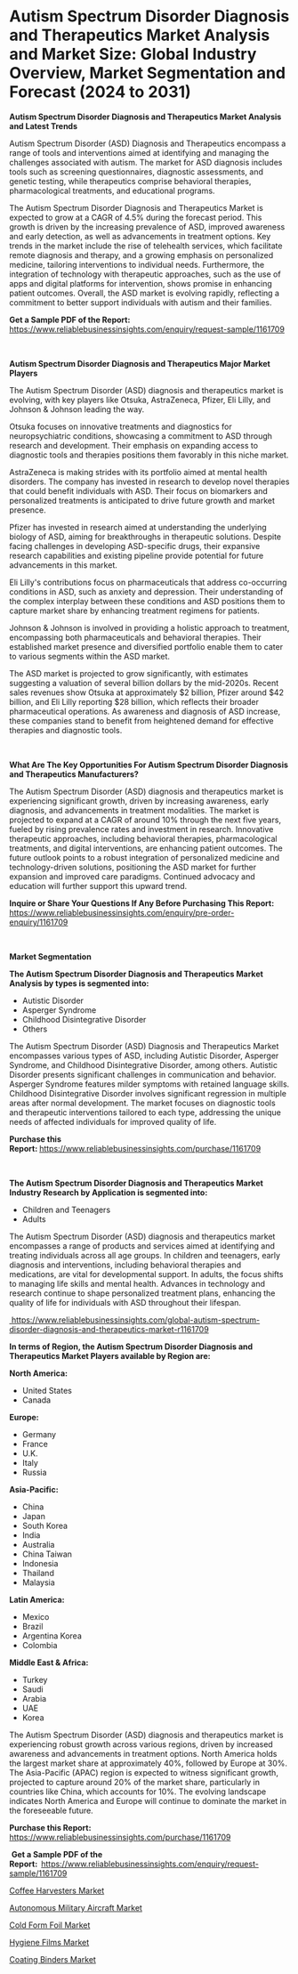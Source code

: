 <p><h1>Autism Spectrum Disorder Diagnosis and Therapeutics Market Analysis and Market Size: Global Industry Overview, Market Segmentation and Forecast (2024 to 2031)</h1></p><p><strong>Autism Spectrum Disorder Diagnosis and Therapeutics Market Analysis and Latest Trends</strong></p>
<p><p>Autism Spectrum Disorder (ASD) Diagnosis and Therapeutics encompass a range of tools and interventions aimed at identifying and managing the challenges associated with autism. The market for ASD diagnosis includes tools such as screening questionnaires, diagnostic assessments, and genetic testing, while therapeutics comprise behavioral therapies, pharmacological treatments, and educational programs. </p><p>The Autism Spectrum Disorder Diagnosis and Therapeutics Market is expected to grow at a CAGR of 4.5% during the forecast period. This growth is driven by the increasing prevalence of ASD, improved awareness and early detection, as well as advancements in treatment options. Key trends in the market include the rise of telehealth services, which facilitate remote diagnosis and therapy, and a growing emphasis on personalized medicine, tailoring interventions to individual needs. Furthermore, the integration of technology with therapeutic approaches, such as the use of apps and digital platforms for intervention, shows promise in enhancing patient outcomes. Overall, the ASD market is evolving rapidly, reflecting a commitment to better support individuals with autism and their families.</p></p>
<p><strong>Get a Sample PDF of the Report:&nbsp;</strong> <a href="https://www.reliablebusinessinsights.com/enquiry/request-sample/1161709?utm_campaign=1113&utm_medium=2&utm_source=Github&utm_content=ia&utm_term=10122024&utm_id=autism-spectrum-disorder-diagnosis-and-therapeutics">https://www.reliablebusinessinsights.com/enquiry/request-sample/1161709</a></p>
<p>&nbsp;</p>
<p><strong>Autism Spectrum Disorder Diagnosis and Therapeutics Major Market Players</strong></p>
<p><p>The Autism Spectrum Disorder (ASD) diagnosis and therapeutics market is evolving, with key players like Otsuka, AstraZeneca, Pfizer, Eli Lilly, and Johnson & Johnson leading the way. </p><p>Otsuka focuses on innovative treatments and diagnostics for neuropsychiatric conditions, showcasing a commitment to ASD through research and development. Their emphasis on expanding access to diagnostic tools and therapies positions them favorably in this niche market.</p><p>AstraZeneca is making strides with its portfolio aimed at mental health disorders. The company has invested in research to develop novel therapies that could benefit individuals with ASD. Their focus on biomarkers and personalized treatments is anticipated to drive future growth and market presence. </p><p>Pfizer has invested in research aimed at understanding the underlying biology of ASD, aiming for breakthroughs in therapeutic solutions. Despite facing challenges in developing ASD-specific drugs, their expansive research capabilities and existing pipeline provide potential for future advancements in this market.</p><p>Eli Lilly's contributions focus on pharmaceuticals that address co-occurring conditions in ASD, such as anxiety and depression. Their understanding of the complex interplay between these conditions and ASD positions them to capture market share by enhancing treatment regimens for patients.</p><p>Johnson & Johnson is involved in providing a holistic approach to treatment, encompassing both pharmaceuticals and behavioral therapies. Their established market presence and diversified portfolio enable them to cater to various segments within the ASD market.</p><p>The ASD market is projected to grow significantly, with estimates suggesting a valuation of several billion dollars by the mid-2020s. Recent sales revenues show Otsuka at approximately $2 billion, Pfizer around $42 billion, and Eli Lilly reporting $28 billion, which reflects their broader pharmaceutical operations. As awareness and diagnosis of ASD increase, these companies stand to benefit from heightened demand for effective therapies and diagnostic tools.</p></p>
<p>&nbsp;</p>
<p><strong>What Are The Key Opportunities For Autism Spectrum Disorder Diagnosis and Therapeutics Manufacturers?</strong></p>
<p><p>The Autism Spectrum Disorder (ASD) diagnosis and therapeutics market is experiencing significant growth, driven by increasing awareness, early diagnosis, and advancements in treatment modalities. The market is projected to expand at a CAGR of around 10% through the next five years, fueled by rising prevalence rates and investment in research. Innovative therapeutic approaches, including behavioral therapies, pharmacological treatments, and digital interventions, are enhancing patient outcomes. The future outlook points to a robust integration of personalized medicine and technology-driven solutions, positioning the ASD market for further expansion and improved care paradigms. Continued advocacy and education will further support this upward trend.</p></p>
<p><strong>Inquire or Share Your Questions If Any Before Purchasing This Report:</strong> <a href="https://www.reliablebusinessinsights.com/enquiry/pre-order-enquiry/1161709?utm_campaign=1113&utm_medium=2&utm_source=Github&utm_content=ia&utm_term=10122024&utm_id=autism-spectrum-disorder-diagnosis-and-therapeutics">https://www.reliablebusinessinsights.com/enquiry/pre-order-enquiry/1161709</a></p>
<p>&nbsp;</p>
<p><strong>Market Segmentation</strong></p>
<p><strong>The Autism Spectrum Disorder Diagnosis and Therapeutics Market Analysis by types is segmented into:</strong></p>
<p><ul><li>Autistic Disorder</li><li>Asperger Syndrome</li><li>Childhood Disintegrative Disorder</li><li>Others</li></ul></p>
<p><p>The Autism Spectrum Disorder (ASD) Diagnosis and Therapeutics Market encompasses various types of ASD, including Autistic Disorder, Asperger Syndrome, and Childhood Disintegrative Disorder, among others. Autistic Disorder presents significant challenges in communication and behavior. Asperger Syndrome features milder symptoms with retained language skills. Childhood Disintegrative Disorder involves significant regression in multiple areas after normal development. The market focuses on diagnostic tools and therapeutic interventions tailored to each type, addressing the unique needs of affected individuals for improved quality of life.</p></p>
<p><strong>Purchase this Report:&nbsp;</strong><a href="https://www.reliablebusinessinsights.com/purchase/1161709?utm_campaign=1113&utm_medium=2&utm_source=Github&utm_content=ia&utm_term=10122024&utm_id=autism-spectrum-disorder-diagnosis-and-therapeutics">https://www.reliablebusinessinsights.com/purchase/1161709</a></p>
<p>&nbsp;</p>
<p><strong>The Autism Spectrum Disorder Diagnosis and Therapeutics Market Industry Research by Application is segmented into:</strong></p>
<p><ul><li>Children and Teenagers</li><li>Adults</li></ul></p>
<p><p>The Autism Spectrum Disorder (ASD) diagnosis and therapeutics market encompasses a range of products and services aimed at identifying and treating individuals across all age groups. In children and teenagers, early diagnosis and interventions, including behavioral therapies and medications, are vital for developmental support. In adults, the focus shifts to managing life skills and mental health. Advances in technology and research continue to shape personalized treatment plans, enhancing the quality of life for individuals with ASD throughout their lifespan.</p></p>
<p><a href="https://www.reliablebusinessinsights.com/global-autism-spectrum-disorder-diagnosis-and-therapeutics-market-r1161709?utm_campaign=1113&utm_medium=2&utm_source=Github&utm_content=ia&utm_term=10122024&utm_id=autism-spectrum-disorder-diagnosis-and-therapeutics">&nbsp;https://www.reliablebusinessinsights.com/global-autism-spectrum-disorder-diagnosis-and-therapeutics-market-r1161709</a></p>
<p><strong>In terms of Region, the Autism Spectrum Disorder Diagnosis and Therapeutics Market Players available by Region are:</strong></p>
<p>
    <p> <strong> North America: </strong>
        <ul>
            <li>United States</li>
            <li>Canada</li>
        </ul>
        </p> 
    <p> <strong> Europe: </strong>
        <ul>
            <li>Germany</li>
            <li>France</li>
            <li>U.K.</li>
            <li>Italy</li>
            <li>Russia</li>
        </ul>
        </p> 
    <p> <strong> Asia-Pacific: </strong>
        <ul>
            <li>China</li>
            <li>Japan</li>
            <li>South Korea</li>
            <li>India</li>
            <li>Australia</li>
            <li>China Taiwan</li>
            <li>Indonesia</li>
            <li>Thailand</li>
            <li>Malaysia</li>
        </ul>
        </p> 
    <p> <strong> Latin America: </strong>
        <ul>
            <li>Mexico</li>
            <li>Brazil</li>
            <li>Argentina Korea</li>
            <li>Colombia</li>
        </ul>
        </p> 
    <p> <strong> Middle East & Africa: </strong>
        <ul>
            <li>Turkey</li>
            <li>Saudi</li>
            <li>Arabia</li>
            <li>UAE</li>
            <li>Korea</li>
        </ul>
    </p>
    </p>
<p><p>The Autism Spectrum Disorder (ASD) diagnosis and therapeutics market is experiencing robust growth across various regions, driven by increased awareness and advancements in treatment options. North America holds the largest market share at approximately 40%, followed by Europe at 30%. The Asia-Pacific (APAC) region is expected to witness significant growth, projected to capture around 20% of the market share, particularly in countries like China, which accounts for 10%. The evolving landscape indicates North America and Europe will continue to dominate the market in the foreseeable future.</p></p>
<p><strong>Purchase this Report: </strong><a href="https://www.reliablebusinessinsights.com/purchase/1161709?utm_campaign=1113&utm_medium=2&utm_source=Github&utm_content=ia&utm_term=10122024&utm_id=autism-spectrum-disorder-diagnosis-and-therapeutics">https://www.reliablebusinessinsights.com/purchase/1161709</a></p>
<p>&nbsp;<strong>Get a Sample PDF of the Report:&nbsp;&nbsp;</strong><a href="https://www.reliablebusinessinsights.com/enquiry/request-sample/1161709?utm_campaign=1113&utm_medium=2&utm_source=Github&utm_content=ia&utm_term=10122024&utm_id=autism-spectrum-disorder-diagnosis-and-therapeutics">https://www.reliablebusinessinsights.com/enquiry/request-sample/1161709</a></p>
<p><strong></strong></p>
<p><p><a href="https://github.com/seanmcma708/Market-Research-Report-List-1/blob/main/coffee-harvesters-market.md?utm_campaign=1113&utm_medium=2&utm_source=Github&utm_content=ia&utm_term=10122024&utm_id=autism-spectrum-disorder-diagnosis-and-therapeutics">Coffee Harvesters Market</a></p><p><a href="https://github.com/GenaGaines34/Market-Research-Report-List-1/blob/main/autonomous-military-aircraft-market.md?utm_campaign=1113&utm_medium=2&utm_source=Github&utm_content=ia&utm_term=10122024&utm_id=autism-spectrum-disorder-diagnosis-and-therapeutics">Autonomous Military Aircraft Market</a></p><p><a href="https://www.linkedin.com/pulse/revenue-forecast-cold-form-foil-market-projected-92-cagr-vnjnf?utm_campaign=1113&utm_medium=2&utm_source=Github&utm_content=ia&utm_term=10122024&utm_id=autism-spectrum-disorder-diagnosis-and-therapeutics">Cold Form Foil Market</a></p><p><a href="https://www.linkedin.com/pulse/comprehensive-analysis-hygiene-films-market-size-share-revenue-5atyf?utm_campaign=1113&utm_medium=2&utm_source=Github&utm_content=ia&utm_term=10122024&utm_id=autism-spectrum-disorder-diagnosis-and-therapeutics">Hygiene Films Market</a></p><p><a href="https://www.linkedin.com/pulse/thorough-examinati-insightronics-rah0f?utm_campaign=1113&utm_medium=2&utm_source=Github&utm_content=ia&utm_term=10122024&utm_id=autism-spectrum-disorder-diagnosis-and-therapeutics">Coating Binders Market</a></p></p>
